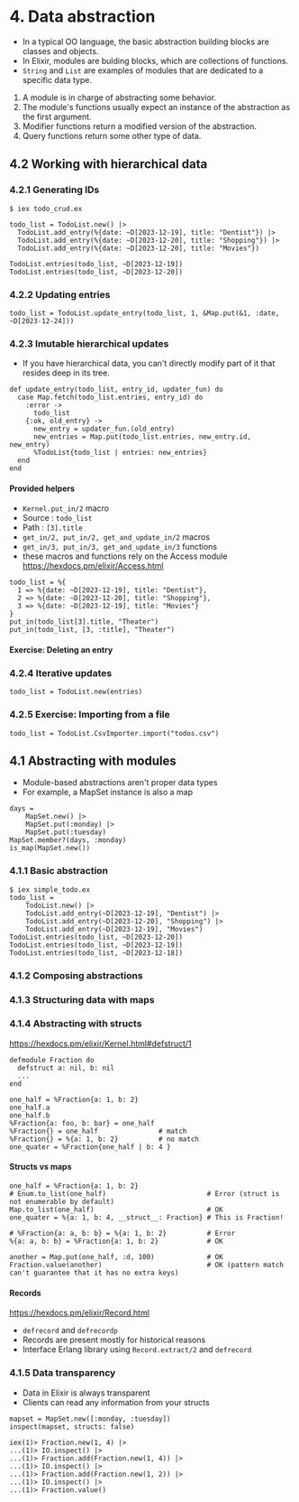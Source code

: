 # 4. Data abstraction
- In a typical OO language, the basic abstraction building blocks are classes and objects.
- In Elixir, modules are bulding blocks, which are collections of functions.
- `String` and `List` are examples of modules that are dedicated to a specific data type.

1. A module is in charge of abstracting some behavior.
2. The module's functions usually expect an instance of the abstraction as the first argument.
3. Modifier functions return a modified version of the abstraction.
4. Query functions return some other type of data.

## 4.2 Working with hierarchical data
### 4.2.1 Generating IDs
```
$ iex todo_crud.ex

todo_list = TodoList.new() |>
  TodoList.add_entry(%{date: ~D[2023-12-19], title: "Dentist"}) |>
  TodoList.add_entry(%{date: ~D[2023-12-20], title: "Shopping"}) |>
  TodoList.add_entry(%{date: ~D[2023-12-20], title: "Movies"})

TodoList.entries(todo_list, ~D[2023-12-19])
TodoList.entries(todo_list, ~D[2023-12-20])
```
### 4.2.2 Updating entries
```
todo_list = TodoList.update_entry(todo_list, 1, &Map.put(&1, :date, ~D[2023-12-24]))
```
### 4.2.3 Imutable hierarchical updates
- If you have hierarchical data, you can't directly modify part of it that resides deep in its tree.
```
def update_entry(todo_list, entry_id, updater_fun) do
  case Map.fetch(todo_list.entries, entry_id) do
    :error ->
      todo_list
    {:ok, old_entry} ->
      new_entry = updater_fun.(old_entry)
      new_entries = Map.put(todo_list.entries, new_entry.id, new_entry)
      %TodoList{todo_list | entries: new_entries}
  end
end
```
#### Provided helpers
- `Kernel.put_in/2` macro
- Source : `todo_list`
- Path : `[3].title`
- `get_in/2, put_in/2, get_and_update_in/2` macros
- `get_in/3, put_in/3, get_and_update_in/3` functions
- these macros and functions rely on the Access module
https://hexdocs.pm/elixir/Access.html
```
todo_list = %{
  1 => %{date: ~D[2023-12-19], title: "Dentist"},
  2 => %{date: ~D[2023-12-20], title: "Shopping"},
  3 => %{date: ~D[2023-12-19], title: "Movies"}
}
put_in(todo_list[3].title, "Theater")
put_in(todo_list, [3, :title], "Theater")
```
#### Exercise: Deleting an entry
### 4.2.4 Iterative updates
```
todo_list = TodoList.new(entries)
```
### 4.2.5 Exercise: Importing from a file
```
todo_list = TodoList.CsvImporter.import("todos.csv")
```

## 4.1 Abstracting with modules
- Module-based abstractions aren't proper data types
- For example, a MapSet instance is also a map
```
days =
    MapSet.new() |>
    MapSet.put(:monday) |>
    MapSet.put(:tuesday)
MapSet.member?(days, :monday)
is_map(MapSet.new())
```
### 4.1.1 Basic abstraction
```
$ iex simple_todo.ex
todo_list =
    TodoList.new() |> 
    TodoList.add_entry(~D[2023-12-19], "Dentist") |>
    TodoList.add_entry(~D[2023-12-20], "Shopping") |>
    TodoList.add_entry(~D[2023-12-19], "Movies")
TodoList.entries(todo_list, ~D[2023-12-20])
TodoList.entries(todo_list, ~D[2023-12-19])
TodoList.entries(todo_list, ~D[2023-12-18])
```
### 4.1.2 Composing abstractions
### 4.1.3 Structuring data with maps
### 4.1.4 Abstracting with structs
https://hexdocs.pm/elixir/Kernel.html#defstruct/1
```
defmodule Fraction do
  defstruct a: nil, b: nil
  ...
end

one_half = %Fraction{a: 1, b: 2}
one_half.a
one_half.b
%Fraction{a: foo, b: bar} = one_half
%Fraction{} = one_half               # match
%Fraction{} = %{a: 1, b: 2}          # no match
one_quater = %Fraction{one_half | b: 4 }
```
#### Structs vs maps
```
one_half = %Fraction{a: 1, b: 2}
# Enum.to_list(one_half)                         # Error (struct is not enumerable by default)
Map.to_list(one_half)                            # OK
one_quater = %{a: 1, b: 4, __struct__: Fraction} # This is Fraction!

# %Fraction{a: a, b: b} = %{a: 1, b: 2}          # Error
%{a: a, b: b} = %Fraction{a: 1, b: 2}            # OK

another = Map.put(one_half, :d, 100)             # OK
Fraction.value(another)                          # OK (pattern match can't guarantee that it has no extra keys)
```
#### Records
https://hexdocs.pm/elixir/Record.html
- `defrecord` and `defrecordp`
- Records are present mostly for historical reasons
- Interface Erlang library using `Record.extract/2` and `defrecord`
### 4.1.5 Data transparency
- Data in Elixir is always transparent
- Clients can read any information from your structs
```
mapset = MapSet.new([:monday, :tuesday])
inspect(mapset, structs: false)

iex(1)> Fraction.new(1, 4) |> 
...(1)> IO.inspect() |>
...(1)> Fraction.add(Fraction.new(1, 4)) |>
...(1)> IO.inspect() |>
...(1)> Fraction.add(Fraction.new(1, 2)) |>
...(1)> IO.inspect() |>
...(1)> Fraction.value()
```
